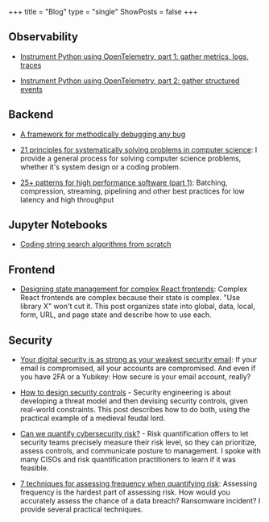 +++
title = "Blog"
type = "single"
ShowPosts = false
+++

## Observability

- [Instrument Python using OpenTelemetry, part 1: gather metrics, logs, traces](https://colab.research.google.com/drive/1r2koASIeVlT0FhdTb52ufWS2OlydcPio?usp=sharing)

- [Instrument Python using OpenTelemetry, part 2: gather structured events](https://colab.research.google.com/drive/1Y65qXXogoDgOnXFBDyFsW2EPsJRUf8_J?usp=sharing)

## Backend
- [A framework for methodically debugging any bug](https://medium.com/@veeralpatel/a-framework-for-methodically-debugging-any-bug-406cfe3abcc6)

- [21 principles for systematically solving problems in computer science](https://medium.com/@veeralpatel/18-principles-for-systematically-solving-problems-in-computer-science-a8a2d8cdb37c): I provide a general process for solving computer science problems, whether it's system design or a coding problem.

- [25+ patterns for high performance software (part 1)](https://veeralpatel.substack.com/p/25-patterns-for-high-performance-part-1): Batching, compression, streaming, pipelining and other best practices for low latency and high throughput

## Jupyter Notebooks

- [Coding string search algorithms from scratch](https://colab.research.google.com/drive/1h7EXmjDgAZM_vNtpjCmqg8YqksQim3kh?usp=sharing)


## Frontend
- [Designing state management for complex React frontends](https://medium.com/@veeralpatel/things-ive-learned-about-state-management-for-react-apps-174b8bde87fb): Complex React frontends are complex because their state is complex. "Use library X" won't cut it. This post organizes state into global, data, local, form, URL, and page state and describe how to use each.

## Security
- [Your digital security is as strong as your weakest security email](https://medium.com/@veeralpatel/if-your-email-is-hacked-everything-is-47544aeee699): If your email is compromised, all your accounts are compromised. And even if you have 2FA or a Yubikey: How secure is your email account, really?

- [How to design security controls](https://medium.com/@veeralpatel/how-to-brainstorm-security-controls-47f3d300526b) - Security engineering is about developing a threat model and then devising security controls, given real-world constraints. This post describes how to do both, using the practical example of a medieval feudal lord.

- [Can we quantify cybersecurity risk?](https://medium.com/@veeralpatel/risk-quantification-what-ive-learned-80397fb9b55) - Risk quantification offers to let security teams precisely measure their risk level, so they can prioritize, assess controls, and communicate posture to management. I spoke with many CISOs and risk quantification practitioners to learn if it was feasible.

- [7 techniques for assessing frequency when quantifying risk](https://medium.com/@veeralpatel/7-techniques-for-assessing-frequency-when-quantifying-risk-2fdd0bf26c77): Assessing frequency is the hardest part of assessing risk. How would you accurately assess the chance of a data breach? Ransomware incident? I provide several practical techniques.
